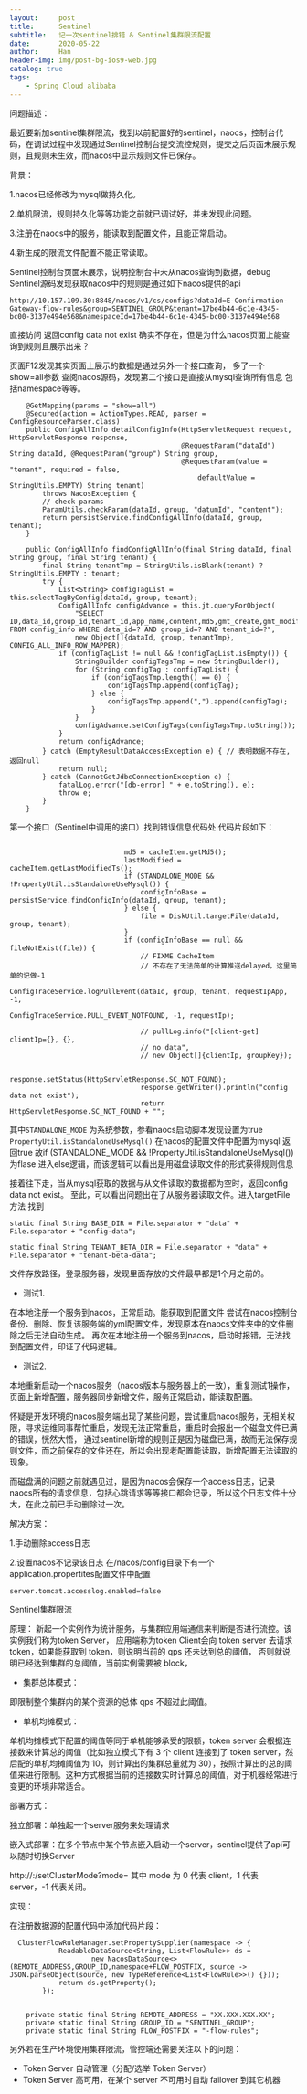 ```yaml
---
layout:     post
title:      Sentinel
subtitle:   记一次sentinel排错 & Sentinel集群限流配置
date:       2020-05-22
author:     Han
header-img: img/post-bg-ios9-web.jpg
catalog: true
tags:
    - Spring Cloud alibaba
---
```


问题描述：

最近要新加sentinel集群限流，找到以前配置好的sentinel，naocs，控制台代码，在调试过程中发现通过Sentinel控制台提交流控规则，提交之后页面未展示规则，且规则未生效，而nacos中显示规则文件已保存。

背景：

1.nacos已经修改为mysql做持久化。

2.单机限流，规则持久化等等功能之前就已调试好，并未发现此问题。

3.注册在naocs中的服务，能读取到配置文件，且能正常启动。

4.新生成的限流文件配置不能正常读取。

Sentinel控制台页面未展示，说明控制台中未从nacos查询到数据，debug Sentinel源码发现获取nacos中的规则是通过如下nacos提供的api
```
http://10.157.109.30:8848/nacos/v1/cs/configs?dataId=E-Confirmation-Gateway-flow-rules&group=SENTINEL_GROUP&tenant=17be4b44-6c1e-4345-bc00-3137e494e568&namespaceId=17be4b44-6c1e-4345-bc00-3137e494e568

```
直接访问 返回config data not exist 确实不存在，但是为什么nacos页面上能查询到规则且展示出来？

页面F12发现其实页面上展示的数据是通过另外一个接口查询， 多了一个show=all参数
查阅nacos源码，发现第二个接口是直接从mysql查询所有信息 包括namespace等等。
```
    @GetMapping(params = "show=all")
    @Secured(action = ActionTypes.READ, parser = ConfigResourceParser.class)
    public ConfigAllInfo detailConfigInfo(HttpServletRequest request, HttpServletResponse response,
                                          @RequestParam("dataId") String dataId, @RequestParam("group") String group,
                                          @RequestParam(value = "tenant", required = false,
                                              defaultValue = StringUtils.EMPTY) String tenant)
        throws NacosException {
        // check params
        ParamUtils.checkParam(dataId, group, "datumId", "content");
        return persistService.findConfigAllInfo(dataId, group, tenant);
    }
```

```
    public ConfigAllInfo findConfigAllInfo(final String dataId, final String group, final String tenant) {
        final String tenantTmp = StringUtils.isBlank(tenant) ? StringUtils.EMPTY : tenant;
        try {
            List<String> configTagList = this.selectTagByConfig(dataId, group, tenant);
            ConfigAllInfo configAdvance = this.jt.queryForObject(
                "SELECT ID,data_id,group_id,tenant_id,app_name,content,md5,gmt_create,gmt_modified,src_user,src_ip,c_desc,c_use,effect,type,c_schema FROM config_info WHERE data_id=? AND group_id=? AND tenant_id=?",
                new Object[]{dataId, group, tenantTmp}, CONFIG_ALL_INFO_ROW_MAPPER);
            if (configTagList != null && !configTagList.isEmpty()) {
                StringBuilder configTagsTmp = new StringBuilder();
                for (String configTag : configTagList) {
                    if (configTagsTmp.length() == 0) {
                        configTagsTmp.append(configTag);
                    } else {
                        configTagsTmp.append(",").append(configTag);
                    }
                }
                configAdvance.setConfigTags(configTagsTmp.toString());
            }
            return configAdvance;
        } catch (EmptyResultDataAccessException e) { // 表明数据不存在, 返回null
            return null;
        } catch (CannotGetJdbcConnectionException e) {
            fatalLog.error("[db-error] " + e.toString(), e);
            throw e;
        }
    }
```

第一个接口（Sentinel中调用的接口）找到错误信息代码处 代码片段如下：

```

                            md5 = cacheItem.getMd5();
                            lastModified = cacheItem.getLastModifiedTs();
                            if (STANDALONE_MODE && !PropertyUtil.isStandaloneUseMysql()) {
                                configInfoBase = persistService.findConfigInfo(dataId, group, tenant);
                            } else {
                                file = DiskUtil.targetFile(dataId, group, tenant);
                            }
                            if (configInfoBase == null && fileNotExist(file)) {
                                // FIXME CacheItem
                                // 不存在了无法简单的计算推送delayed，这里简单的记做-1
                                ConfigTraceService.logPullEvent(dataId, group, tenant, requestIpApp, -1,
                                    ConfigTraceService.PULL_EVENT_NOTFOUND, -1, requestIp);

                                // pullLog.info("[client-get] clientIp={}, {},
                                // no data",
                                // new Object[]{clientIp, groupKey});

                                response.setStatus(HttpServletResponse.SC_NOT_FOUND);
                                response.getWriter().println("config data not exist");
                                return HttpServletResponse.SC_NOT_FOUND + "";
```

其中`STANDALONE_MODE` 为系统参数，参看naocs启动脚本发现设置为true 
`PropertyUtil.isStandaloneUseMysql()`  在nacos的配置文件中配置为mysql 返回true 
故if (STANDALONE_MODE && !PropertyUtil.isStandaloneUseMysql()) 为flase 进入else逻辑，而该逻辑可以看出是用磁盘读取文件的形式获得规则信息

接着往下走，当从mysql获取的数据与从文件读取的数据都为空时，返回config data not exist。
至此，可以看出问题出在了从服务器读取文件。进入targetFile方法
找到
```
static final String BASE_DIR = File.separator + "data" + File.separator + "config-data";
```
```
static final String TENANT_BETA_DIR = File.separator + "data" + File.separator + "tenant-beta-data";
```
文件存放路径，登录服务器，发现里面存放的文件最早都是1个月之前的。

* 测试1.

在本地注册一个服务到nacos，正常启动。能获取到配置文件
尝试在nacos控制台备份、删除、恢复该服务端的yml配置文件，发现原本在naocs文件夹中的文件删除之后无法自动生成。
再次在本地注册一个服务到nacos，启动时报错，无法找到配置文件，印证了代码逻辑。

* 测试2.

本地重新启动一个nacos服务（nacos版本与服务器上的一致），重复测试1操作，页面上新增配置，服务器同步新增文件，服务正常启动，能读取配置。

怀疑是开发环境的nacos服务端出现了某些问题，尝试重启nacos服务，无相关权限，寻求运维同事帮忙重启，发现无法正常重启，重启时会报出一个磁盘文件已满的错误，恍然大悟，
通过sentinel新增的规则正是因为磁盘已满，故而无法保存规则文件，而之前保存的文件还在，所以会出现老配置能读取，新增配置无法读取的现象。

而磁盘满的问题之前就遇见过，是因为nacos会保存一个access日志，记录naocs所有的请求信息，包括心跳请求等等接口都会记录，所以这个日志文件十分大，在此之前已手动删除过一次。

解决方案：

1.手动删除access日志

2.设置nacos不记录该日志
在/nacos/config目录下有一个application.propertites配置文件中配置
```
server.tomcat.accesslog.enabled=false
```


Sentinel集群限流

原理：
新起一个实例作为统计服务，与集群应用端通信来判断是否进行流控。该实例我们称为token Server，
应用端称为token Client会向 token server 去请求 token，如果能获取到 token，则说明当前的 qps 还未达到总的阈值，
否则就说明已经达到集群的总阈值，当前实例需要被 block，

* 集群总体模式：

即限制整个集群内的某个资源的总体 qps 不超过此阈值。 
* 单机均摊模式：

单机均摊模式下配置的阈值等同于单机能够承受的限额，token server 会根据连接数来计算总的阈值（比如独立模式下有 3 个 client 连接到了 token server，然后配的单机均摊阈值为 10，则计算出的集群总量就为 30），按照计算出的总的阈值来进行限制。这种方式根据当前的连接数实时计算总的阈值，对于机器经常进行变更的环境非常适合。

部署方式：

独立部署：单独起一个server服务来处理请求

嵌入式部署：在多个节点中某个节点嵌入启动一个server，sentinel提供了api可以随时切换Server

http://<ip>:<port>/setClusterMode?mode=<xxx>
其中 mode 为 0 代表 client，1 代表 server，-1 代表关闭。

实现：

在注册数据源的配置代码中添加代码片段：

```
  ClusterFlowRuleManager.setPropertySupplier(namespace -> {
            ReadableDataSource<String, List<FlowRule>> ds =
                    new NacosDataSource<>(REMOTE_ADDRESS,GROUP_ID,namespace+FLOW_POSTFIX, source -> JSON.parseObject(source, new TypeReference<List<FlowRule>>() {}));
            return ds.getProperty();
        });
        
   
    private static final String REMOTE_ADDRESS = "XX.XXX.XXX.XX";
    private static final String GROUP_ID = "SENTINEL_GROUP";
    private static final String FLOW_POSTFIX = "-flow-rules";
```

另外若在生产环境使用集群限流，管控端还需要关注以下的问题：
* Token Server 自动管理（分配/选举 Token Server）
* Token Server 高可用，在某个 server 不可用时自动 failover 到其它机器
